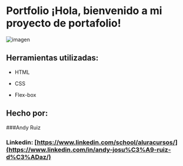 # Portfolio ¡Hola, bienvenido a mi proyecto de portafolio!

![imagen](https://user-images.githubusercontent.com/77756047/211304452-220fedf0-f91b-490f-8a65-a60ce860bc5c.png)

## Herramientas utilizadas:

* HTML

* CSS

* Flex-box

## Hecho por: 

###Andy Ruiz

### Linkedin: [https://www.linkedin.com/school/aluracursos/](https://www.linkedin.com/in/andy-josu%C3%A9-ruiz-d%C3%ADaz/)
